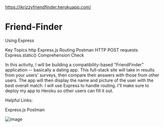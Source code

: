https://jkrizzyfriendfinder.herokuapp.com/
# Friend-Finder

Using Express


Key Topics
http
Express.js
Routing
Postman
HTTP POST requests
Express.static()
Comprehension Check

In this activity, I will be building a compatibility-based "FriendFinder" application -- basically a dating app. This full-stack site will take in results from your users' surveys, then compare their answers with those from other users. The app will then display the name and picture of the user with the best overall match. I will use Express to handle routing. I'll make sure to deploy my app to Heroku so other users can fill it out.

Helpful Links:

Express.js
Postman

![image](https://user-images.githubusercontent.com/46582302/65398414-1ab57800-dd85-11e9-943f-cd53ac1984ad.png)
